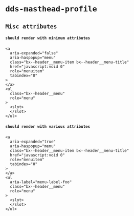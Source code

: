 # `dds-masthead-profile`

## `Misc attributes`

#### `should render with minimum attributes`

```
<a
  aria-expanded="false"
  aria-haspopup="menu"
  class="bx--header__menu-item bx--header__menu-title"
  href="javascript:void 0"
  role="menuitem"
  tabindex="0"
>
</a>
<ul
  class="bx--header__menu"
  role="menu"
>
  <slot>
  </slot>
</ul>

```

#### `should render with various attributes`

```
<a
  aria-expanded="true"
  aria-haspopup="menu"
  class="bx--header__menu-item bx--header__menu-title"
  href="javascript:void 0"
  role="menuitem"
  tabindex="0"
>
</a>
<ul
  aria-label="menu-label-foo"
  class="bx--header__menu"
  role="menu"
>
  <slot>
  </slot>
</ul>

```
